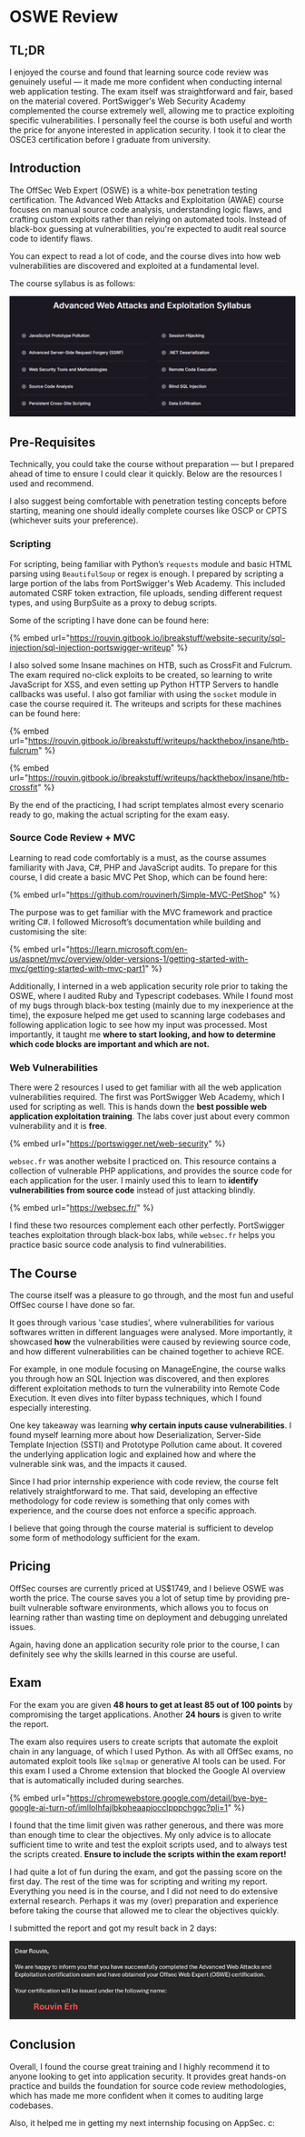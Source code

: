 # OSWE Review

## TL;DR

I enjoyed the course and found that learning source code review was genuinely useful — it made me more confident when conducting internal web application testing. The exam itself was straightforward and fair, based on the material covered. PortSwigger's Web Security Academy complemented the course extremely well, allowing me to practice exploiting specific vulnerabilities. I personally feel the course is both useful and worth the price for anyone interested in application security. I took it to clear the OSCE3 certification before I graduate from university.

## Introduction

The OffSec Web Expert (OSWE) is a white-box penetration testing certification. The Advanced Web Attacks and Exploitation (AWAE) course focuses on manual source code analysis, understanding logic flaws, and crafting custom exploits rather than relying on automated tools. Instead of black-box guessing at vulnerabilities, you're expected to audit real source code to identify flaws.

You can expect to read a lot of code, and the course dives into how web vulnerabilities are discovered and exploited at a fundamental level.

The course syllabus is as follows:

![Taken from OffSec's Website](../../../.gitbook/assets/oswe-review-image.png)

## Pre-Requisites

Technically, you could take the course without preparation — but I prepared ahead of time to ensure I could clear it quickly. Below are the resources I used and recommend.

I also suggest being comfortable with penetration testing concepts before starting, meaning one should ideally complete courses like OSCP or CPTS (whichever suits your preference).

### Scripting

For scripting, being familiar with Python’s `requests` module and basic HTML parsing using `BeautifulSoup` or regex is enough. I prepared by scripting a large portion of the labs from PortSwigger's Web Academy. This included automated CSRF token extraction, file uploads, sending different request types, and using BurpSuite as a proxy to debug scripts.

Some of the scripting I have done can be found here:

{% embed url="https://rouvin.gitbook.io/ibreakstuff/website-security/sql-injection/sql-injection-portswigger-writeup" %}

I also solved some Insane machines on HTB, such as CrossFit and Fulcrum. The exam required no-click exploits to be created, so learning to write JavaScript for XSS, and even setting up Python HTTP Servers to handle callbacks was useful. I also got familiar with using the `socket` module in case the course required it. The writeups and scripts for these machines can be found here:

{% embed url="https://rouvin.gitbook.io/ibreakstuff/writeups/hackthebox/insane/htb-fulcrum" %}

{% embed url="https://rouvin.gitbook.io/ibreakstuff/writeups/hackthebox/insane/htb-crossfit" %}

By the end of the practicing, I had script templates almost every scenario ready to go, making the actual scripting for the exam easy.

### Source Code Review + MVC

Learning to read code comfortably is a must, as the course assumes familiarity with Java, C#, PHP and JavaScript audits. To prepare for this course, I did create a basic MVC Pet Shop, which can be found here:

{% embed url="https://github.com/rouvinerh/Simple-MVC-PetShop" %}

The purpose was to get familiar with the MVC framework and practice writing C#. I followed Microsoft’s documentation while building and customising the site:

{% embed url="https://learn.microsoft.com/en-us/aspnet/mvc/overview/older-versions-1/getting-started-with-mvc/getting-started-with-mvc-part1" %}

Additionally, I interned in a web application security role prior to taking the OSWE, where I audited Ruby and Typescript codebases. While I found most of my bugs through black-box testing (mainly due to my inexperience at the time), the exposure helped me get used to scanning large codebases and following application logic to see how my input was processed. Most importantly, it taught me **where to start looking, and how to determine which code blocks are important and which are not.**

### Web Vulnerabilities

There were 2 resources I used to get familiar with all the web application vulnerabilities required. The first was PortSwigger Web Academy, which I used for scripting as well. This is hands down the **best possible web application exploitation training**. The labs cover just about every common vulnerability and it is **free**.

{% embed url="https://portswigger.net/web-security" %}

`websec.fr` was another website I practiced on. This resource contains a collection of vulnerable PHP applications, and provides the source code for each application for the user. I mainly used this to learn to **identify vulnerabilities from source code** instead of just attacking blindly.

{% embed url="https://websec.fr/" %}

I find these two resources complement each other perfectly. PortSwigger teaches exploitation through black-box labs, while `websec.fr` helps you practice basic source code analysis to find vulnerabilities.

## The Course

The course itself was a pleasure to go through, and the most fun and useful OffSec course I have done so far.

It goes through various 'case studies', where vulnerabilities for various softwares written in different languages were analysed. More importantly, it showcased **how** the vulnerabilities were caused by reviewing source code, and how different vulnerabilities can be chained together to achieve RCE.

For example, in one module focusing on ManageEngine, the course walks you through how an SQL Injection was discovered, and then explores different exploitation methods to turn the vulnerability into Remote Code Execution. It even dives into filter bypass techniques, which I found especially interesting.

One key takeaway was learning **why certain inputs cause vulnerabilities**. I found myself learning more about how Deserialization, Server-Side Template Injection (SSTI) and Prototype Pollution came about. It covered the underlying application logic and explained how and where the vulnerable sink was, and the impacts it caused.

Since I had prior internship experience with code review, the course felt relatively straightforward to me. That said, developing an effective methodology for code review is something that only comes with experience, and the course does not enforce a specific approach.

I believe that going through the course material is sufficient to develop some form of methodology sufficient for the exam.

## Pricing

OffSec courses are currently priced at US$1749, and I believe OSWE was worth the price. The course saves you a lot of setup time by providing pre-built vulnerable software environments, which allows you to focus on learning rather than wasting time on deployment and debugging unrelated issues.

Again, having done an application security role prior to the course, I can definitely see why the skills learned in this course are useful.

## Exam

For the exam you are given **48 hours to get at least 85 out of 100 points** by compromising the target applications. Another **24 hours** is given to write the report.

The exam also requires users to create scripts that automate the exploit chain in any language, of which I used Python. As with all OffSec exams, no automated exploit tools like `sqlmap` or generative AI tools can be used. For this exam I used a Chrome extension that blocked the Google AI overview that is automatically included during searches.

{% embed url="https://chromewebstore.google.com/detail/bye-bye-google-ai-turn-of/imllolhfajlbkpheaapjocclpppchggc?pli=1" %}

I found that the time limit given was rather generous, and there was more than enough time to clear the objectives. My only advice is to allocate sufficient time to write and test the exploit scripts used, and to always test the scripts created. **Ensure to include the scripts within the exam report!**

I had quite a lot of fun during the exam, and got the passing score on the first day. The rest of the time was for scripting and writing my report. Everything you need is in the course, and I did not need to do extensive external research. Perhaps it was my (over) preparation and experience before taking the course that allowed me to clear the objectives quickly.

I submitted the report and got my result back in 2 days:

![Passed!](../../../.gitbook/assets/oswe-review-image-1.png)

## Conclusion

Overall, I found the course great training and I highly recommend it to anyone looking to get into application security. It provides great hands-on practice and builds the foundation for source code review methodologies, which has made me more confident when it comes to auditing large codebases.

Also, it helped me in getting my next internship focusing on AppSec. c: